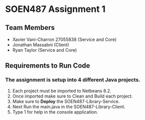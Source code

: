 # SOEN487 Assignment 1

## Team Members

* Xavier Vani-Charron 27055838 (Service and Core)
* Jonathan Massabni (Client)
* Ryan Taylor (Service and Core)

## Requirements to Run Code

### The assignment is setup into 4 different Java projects. 

1. Each project must be imported to Netbeans 8.2.
2. Once imported make sure to Clean and Build each project.
3. Make sure to **Deploy** the SOEN487-Library-Service.
4. Next Run the main.java in the SOEN487-Library-Client.
5. Type 1 for help in the console application.
